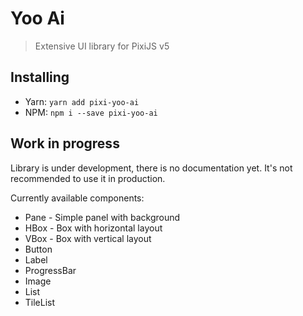 # Yoo Ai
> Extensive UI library for PixiJS v5 

<!--[![Build Status](https://travis-ci.org/mayakwd/pixi-yoo-ai.svg?branch=master)](https://travis-ci.org/mayakwd/pixi-yoo-ai)-->

## Installing

- Yarn: `yarn add pixi-yoo-ai`
- NPM: `npm i --save pixi-yoo-ai`

## Work in progress 

Library is under development, there is no documentation yet. 
It's not recommended to use it in production.

Currently available components:

- Pane - Simple panel with background
- HBox - Box with horizontal layout  
- VBox - Box with vertical layout
- Button
- Label
- ProgressBar
- Image
- List
- TileList

